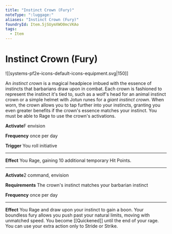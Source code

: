 ```yaml
---
title: "Instinct Crown (Fury)"
noteType: ":luggage:"
aliases: "Instinct Crown (Fury)"
foundryId: Item.5jSUymXWO0mcVKAo
tags:
  - Item
---
```


# Instinct Crown (Fury)
![[systems-pf2e-icons-default-icons-equipment.svg|150]]

An _instinct crown_ is a magical headpiece imbued with the essence of instincts that barbarians draw upon in combat. Each crown is fashioned to represent the instinct it's tied to, such as a wolf's head for an animal instinct crown or a simple helmet with Jotun runes for a _giant instinct crown_. When worn, the crown allows you to tap further into your instincts, granting you even greater benefits if the crown's essence matches your instinct. You must be able to Rage to use the crown's activations.

**Activate**F envision

**Frequency** once per day

**Trigger** You roll initiative

* * *

**Effect** You Rage, gaining 10 additional temporary Hit Points.

* * *

**Activate**2 command, envision

**Requirements** The crown's instinct matches your barbarian instinct

**Frequency** once per day

* * *

**Effect** You Rage and draw upon your instinct to gain a boon. Your boundless fury allows you push past your natural limits, moving with unmatched speed. You become [[Quickened]] until the end of your rage. You can use your extra action only to Stride or Strike.
